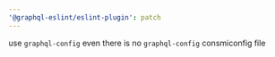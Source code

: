 ```yaml
---
'@graphql-eslint/eslint-plugin': patch
---
```


use `graphql-config` even there is no `graphql-config` consmiconfig file
